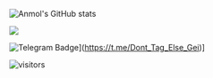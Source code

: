 ![Anmol's GitHub stats](https://github-readme-stats.vercel.app/api?username=Anmoldh&hide=contribs,issues,prs,stars&count_private=true&show_icons=true&theme=merko)

<a href="https://t.me/Dont_Tag_Else_Gei">
  <img src="https://img.shields.io/badge/AnmolDh-blue?style=social&logo=Telegram"/></a>

![Telegram Badge](https://img.shields.io/badge/Telegram-blue?style=social&logo=Telegram&link=https://t.me/Dont_Tag_Else_Gei)](https://t.me/Dont_Tag_Else_Gei)]

![visitors](https://visitor-badge.laobi.icu/badge?page_id=AnmolDh)
